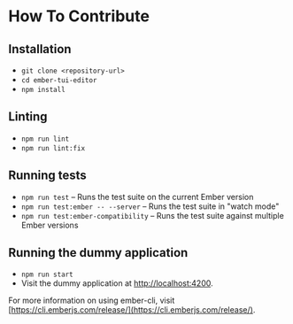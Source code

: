 # How To Contribute

## Installation

- `git clone <repository-url>`
- `cd ember-tui-editor`
- `npm install`

## Linting

- `npm run lint`
- `npm run lint:fix`

## Running tests

- `npm run test` – Runs the test suite on the current Ember version
- `npm run test:ember -- --server` – Runs the test suite in "watch mode"
- `npm run test:ember-compatibility` – Runs the test suite against multiple Ember versions

## Running the dummy application

- `npm run start`
- Visit the dummy application at [http://localhost:4200](http://localhost:4200).

For more information on using ember-cli, visit [https://cli.emberjs.com/release/](https://cli.emberjs.com/release/).
